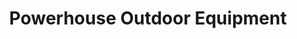 ---
title: "Powerhouse Outdoor Equipment"
url: /valdosta/powerhouse-outdoor-equipment/
shop: groundskeeping
---
